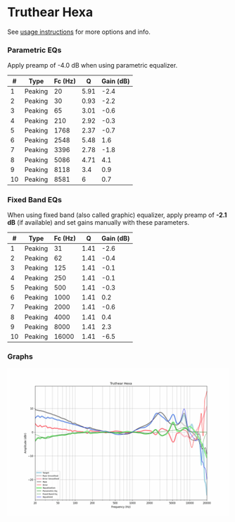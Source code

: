 # Truthear Hexa
See [usage instructions](https://github.com/jaakkopasanen/AutoEq#usage) for more options and info.

### Parametric EQs
Apply preamp of -4.0 dB when using parametric equalizer.

|   # | Type    |   Fc (Hz) |    Q |   Gain (dB) |
|-----|---------|-----------|------|-------------|
|   1 | Peaking |        20 | 5.91 |        -2.4 |
|   2 | Peaking |        30 | 0.93 |        -2.2 |
|   3 | Peaking |        65 | 3.01 |        -0.6 |
|   4 | Peaking |       210 | 2.92 |        -0.3 |
|   5 | Peaking |      1768 | 2.37 |        -0.7 |
|   6 | Peaking |      2548 | 5.48 |         1.6 |
|   7 | Peaking |      3396 | 2.78 |        -1.8 |
|   8 | Peaking |      5086 | 4.71 |         4.1 |
|   9 | Peaking |      8118 | 3.4  |         0.9 |
|  10 | Peaking |      8581 | 6    |         0.7 |

### Fixed Band EQs
When using fixed band (also called graphic) equalizer, apply preamp of **-2.1 dB** (if available) and set gains manually with these parameters.

|   # | Type    |   Fc (Hz) |    Q |   Gain (dB) |
|-----|---------|-----------|------|-------------|
|   1 | Peaking |        31 | 1.41 |        -2.6 |
|   2 | Peaking |        62 | 1.41 |        -0.4 |
|   3 | Peaking |       125 | 1.41 |        -0.1 |
|   4 | Peaking |       250 | 1.41 |        -0.1 |
|   5 | Peaking |       500 | 1.41 |        -0.3 |
|   6 | Peaking |      1000 | 1.41 |         0.2 |
|   7 | Peaking |      2000 | 1.41 |        -0.6 |
|   8 | Peaking |      4000 | 1.41 |         0.4 |
|   9 | Peaking |      8000 | 1.41 |         2.3 |
|  10 | Peaking |     16000 | 1.41 |        -6.5 |

### Graphs
![](./Truthear%20Hexa.png)
